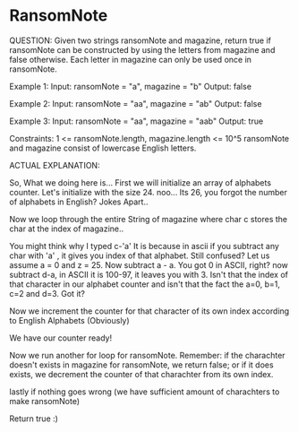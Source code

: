# RansomNote

QUESTION:
Given two strings ransomNote and magazine, return true if ransomNote can be constructed by using the letters 
from magazine and false otherwise.
Each letter in magazine can only be used once in ransomNote.

Example 1:
Input: ransomNote = "a", magazine = "b"
Output: false

Example 2:
Input: ransomNote = "aa", magazine = "ab"
Output: false

Example 3:
Input: ransomNote = "aa", magazine = "aab"
Output: true
 

Constraints:
1 <= ransomNote.length, magazine.length <= 10^5
ransomNote and magazine consist of lowercase English letters.


ACTUAL EXPLANATION:

So, What we doing here is... First we will initialize an array of alphabets counter.
Let's initialize with the size 24. noo... Its 26, you forgot the number of alphabets in English?
Jokes Apart..

Now we loop through the entire String of magazine where char c stores the char at the index of magazine..

You might think why I typed c-'a'
It is because in ascii if you subtract any char with 'a' , it gives you index of that alphabet.
Still confused?
Let us assume a = 0 and z = 25. Now subtract a - a. You got 0 in ASCII, right?
now subtract d-a, in ASCII it is 100-97, it leaves you with 3. Isn't that the index of that character in our alphabet counter and isn't that the fact the a=0, b=1, c=2 and d=3. Got it?

Now we increment the counter for that character of its own index according to English Alphabets (Obviously)

We have our counter ready!

Now we run another for loop for ransomNote.
Remember: if the charachter doesn't exists in magazine for ransomNote, we return false;
or if it does exists, we decrement the counter of that charachter from its own index.

lastly if nothing goes wrong (we have sufficient amount of charachters to make ransomNote)

Return true :)
